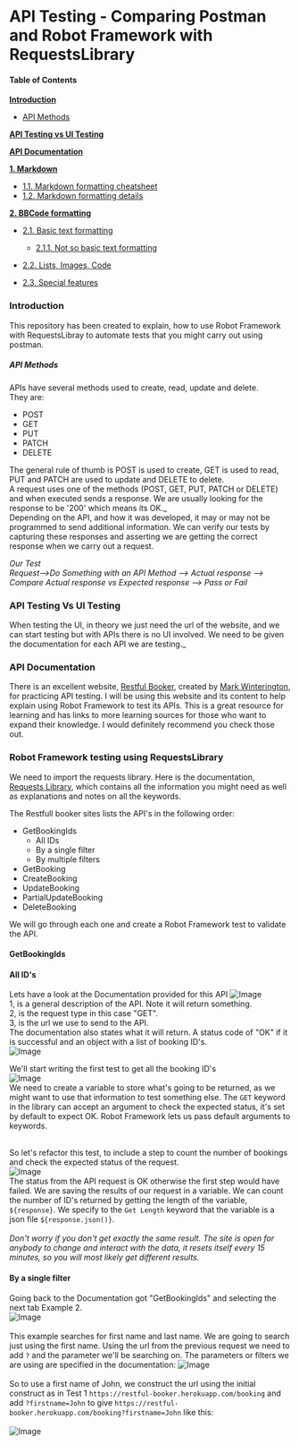 # API Testing - Comparing Postman and Robot Framework with RequestsLibrary 

#### Table of Contents

**[Introduction](#Introduction)**

 * [API Methods](#API-Methods)

**[API Testing vs UI Testing](#API-Testing-vs-UI-Testing)**

**[API Documentation](#api-documentation)**

**[1. Markdown](#heading--1)**

  * [1.1. Markdown formatting cheatsheet](#heading--1-1)
  * [1.2. Markdown formatting details](#heading--1-2)

**[2. BBCode formatting](#heading--2)**

  * [2.1. Basic text formatting](#heading--2-1)

      * [2.1.1. Not so basic text formatting](#heading--2-1-1)

  * [2.2. Lists, Images, Code](#heading--2-2)
  * [2.3. Special features](#heading--2-3)


### Introduction

This repository has been created to explain, how to use Robot Framework with RequestsLibray to automate tests that you might carry out using postman.

##### API Methods
APIs have several methods used to create, read, update and delete.<br> 
They are:
* POST
* GET
* PUT 
* PATCH
* DELETE

The general rule of thumb is POST is used to create, GET is used to read, PUT and PATCH are used to update and DELETE to delete.<br>
A request uses one of the methods (POST, GET, PUT, PATCH or DELETE) and when executed sends a response. We are usually looking for the response to be '200' which means its OK._<br>
Depending on the API, and how it was developed, it may or may not be programmed to send additional information. We can verify our tests by capturing these responses and asserting we are getting the correct response when we carry out a request.

_Our Test_<br>
_Request-->Do Something with an API Method --> Actual response --> Compare Actual response vs Expected response --> Pass or Fail_


### API Testing Vs UI Testing
When testing the UI, in theory we just need the url of the website, and we can start testing but with APIs there is no UI involved. We need to be given the documentation for each API we are testing._

### API Documentation
There is an excellent website, [Restful Booker](https://restful-booker.herokuapp.com/), created by [Mark Winterington](http://mwtestconsultancy.co.uk/), for practicing API testing. I will be using this website and its content to help explain using  Robot Framework to test its APIs. This is a great resource for learning and has links to more learning sources for those who want to expand their knowledge. I would definitely recommend you check those out.

### Robot Framework testing using RequestsLibrary

We need to import the requests library. Here is the documentation, [Requests Library](https://marketsquare.github.io/robotframework-requests/doc/RequestsLibrary.html), which contains all the information you might need as well as explanations and notes on all the keywords.

The Restfull booker sites lists the API's in the following order:

* GetBookingIds
  * All IDs
  * By a single filter
  * By multiple filters
* GetBooking
* CreateBooking
* UpdateBooking
* PartialUpdateBooking
* DeleteBooking

We will go through each one and create a Robot Framework test to validate the API.

#### GetBookingIds

#### All ID's

Lets have a look at the Documentation provided for this API
![Image](Resources/Images/API_docs/getAllIDs.png "Snip of the API Documentation")
<br>1, is a general description of the API. Note it will return something.
<br>2, is the request type in this case "GET".
<br>3, is the url we use to send to the API.<br>
The documentation also states what it will return. A status code of "OK" if it is successful and an object with a list of booking ID's.<br>
![Image](Resources/Images/API_docs/getAllIDsReturn.png "Snip of the API Return Documentation")


We'll start writing the first test to get all the booking ID's<br>
![Image](Resources/Images/API_docs/Get_1.png "Snip of the first test")<br>
We need to create a variable to store what's going to be returned, as we might want to use that information to test something else. The ```GET``` keyword in the library can accept an argument to check the expected status, it's set by default to expect OK. Robot Framework lets us pass default arguments to keywords.<br><br>

So let's refactor this test, to include a step to count the number of bookings and check the expected status of the request.<br>
![Image](Resources/Images/API_docs/Get_2.png "Snip of the first test refactored")<br>
The status from the API request is OK otherwise the first step would have failed. We are saving the results of our request in a variable. We can count the number of ID's returned by getting the length of the variable, ```${response}```. We specify to the ```Get Length``` keyword that the variable is a json file ```${response.json()}```.<br><br>
_Don't worry if you don't get exactly the same result. The site is open for anybody to change and interact with the data, it resets itself every 15 minutes, so you will most likely get different results._

#### By a single filter 
Going back to the Documentation got "GetBookingIds" and selecting the next tab Example 2.<br>
![Image](Resources/Images/API_docs/Get_3.png "Snip of the first test refactored")<br><br>
This example searches for first name and last name. We are going to search just using the first name. Using the url from the previous request we need to add ```?``` and the parameter we'll be searching on. The parameters or filters we are using are specified in the documentation:
![Image](Resources/Images/API_docs/Get_4.png "Snip of the parameter documentation")<br><br>
So to use a first name of John, we construct the url using the initial construct as in Test 1 ```https://restful-booker.herokuapp.com/booking``` and add ```?firstname=John``` to give ```https://restful-booker.herokuapp.com/booking?firstname=John``` like this:<br><br>
![Image](Resources/Images/API_docs/Get_5.png "Snip of test 2a")<br><br>






